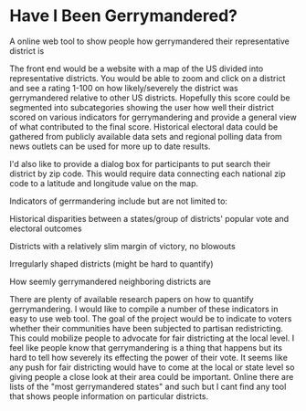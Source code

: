 # Have I Been Gerrymandered?

A online web tool to show people how gerrymandered their representative district is


The front end would be a website with a map of the US divided into representative districts. You would be able to zoom and click on a district and see a rating 1-100 on how likely/severely the district was gerrymandered relative to other US districts. Hopefully this score could be segmented into subcategories showing the user how well their district scored on various indicators for gerrymandering and provide a general view of what contributed to the final score. Historical electoral data could be gathered from publicly available data sets and regional polling data from news outlets can be used for more up to date results.


I'd also like to provide a dialog box for participants to put search their district by zip code. This would require data connecting each national zip code to a latitude and longitude value on the map.


Indicators of gerrmandering include but are not limited to:


Historical disparities between a states/group of districts' popular vote and electoral outcomes

Districts with a relatively slim margin of victory, no blowouts

Irregularly shaped districts (might be hard to quantify)

How seemly gerrymandered neighboring districts are


There are plenty of available research papers on how to quantify gerrymandering. I would like to compile a number of these indicators in easy to use web tool.
The goal of the project would be to indicate to voters whether their communities have been subjected to partisan redistricting. This could mobilize people to advocate for fair districting at the local level. I feel like people know that gerrymandering is a thing that happens but its hard to tell how severely its effecting the power of their vote. It seems like any push for fair districting would have to come at the local or state level so giving people a close look at their area could be important. Online there are lists of the "most gerrymandered states" and such but I cant find any tool that shows people information on particular districts.
